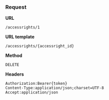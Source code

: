 ### Request

**URL**

`/accessrights/1`

**URL template**

`/accessrights/{accessright_id}`

**Method**

`DELETE`

**Headers**

`Authorization:Bearer{token}`  
`Content-Type:application/json;charset=UTF-8`  
`Accept:application/json`  
